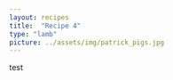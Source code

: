 ```yaml
---
layout: recipes
title:  "Recipe 4"
type: "lamb"
picture: ../assets/img/patrick_pigs.jpg
---
```


test
